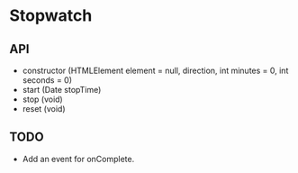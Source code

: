Stopwatch
=========

API
---

* constructor (HTMLElement element = null, direction, int minutes = 0, int seconds = 0)
* start (Date stopTime)
* stop (void)
* reset (void)

TODO
----

* Add an event for onComplete.
